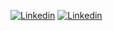 [![Linkedin](https://img.shields.io/badge/LINKEDIN-blue?style=for-the-badge&logo=linkedin)](https://m.me/ok.tata.good.bye.gaya)
[![Linkedin](https://img.shields.io/badge/KAGGLE-692600?style=for-the-badge&logo=kaggle)](https://m.me/ok.tata.good.bye.gaya)
